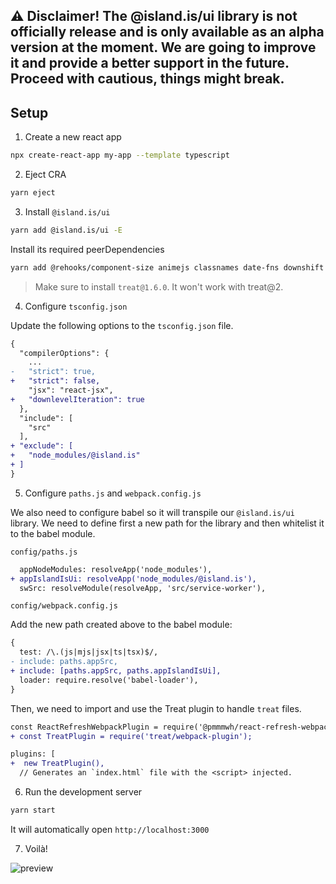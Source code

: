 ## ⚠️ Disclaimer! The @island.is/ui library is not officially release and is only available as an alpha version at the moment. We are going to improve it and provide a better support in the future. Proceed with cautious, things might break.

## Setup

1. Create a new react app

```bash
npx create-react-app my-app --template typescript
```

2. Eject CRA

```bash
yarn eject
```

3. Install `@island.is/ui`

```bash
yarn add @island.is/ui -E
```

Install its required peerDependencies

```bash
yarn add @rehooks/component-size animejs classnames date-fns downshift hypher lodash markdown-to-jsx react react-animate-height react-datepicker react-dropzone react-keyed-flatten-children react-select react-toastify react-use reakit treat@1.6.0 -E
```

> Make sure to install `treat@1.6.0`. It won't work with treat@2.

4. Configure `tsconfig.json`

Update the following options to the `tsconfig.json` file.

```diff
{
  "compilerOptions": {
    ...
-   "strict": true,
+   "strict": false,
    "jsx": "react-jsx",
+   "downlevelIteration": true
  },
  "include": [
    "src"
  ],
+ "exclude": [
+   "node_modules/@island.is"
+ ]
}
```

5. Configure `paths.js` and `webpack.config.js`

We also need to configure babel so it will transpile our `@island.is/ui` library. We need to define first a new path for the library and then whitelist it to the babel module.

`config/paths.js`

```diff
  appNodeModules: resolveApp('node_modules'),
+ appIslandIsUi: resolveApp('node_modules/@island.is'),
  swSrc: resolveModule(resolveApp, 'src/service-worker'),
```

`config/webpack.config.js`

Add the new path created above to the babel module:


```diff
{
  test: /\.(js|mjs|jsx|ts|tsx)$/,
- include: paths.appSrc,
+ include: [paths.appSrc, paths.appIslandIsUi],
  loader: require.resolve('babel-loader'),
}
```

Then, we need to import and use the Treat plugin to handle `treat` files.

```diff
const ReactRefreshWebpackPlugin = require('@pmmmwh/react-refresh-webpack-plugin');
+ const TreatPlugin = require('treat/webpack-plugin');
```

```diff
plugins: [
+  new TreatPlugin(),
  // Generates an `index.html` file with the <script> injected.
```

6. Run the development server

```bash
yarn start
```

It will automatically open `http://localhost:3000`

7. Voilà!

![preview](https://user-images.githubusercontent.com/937328/112627694-d7304400-8e29-11eb-8cac-1f5a6aab7cac.jpg)
